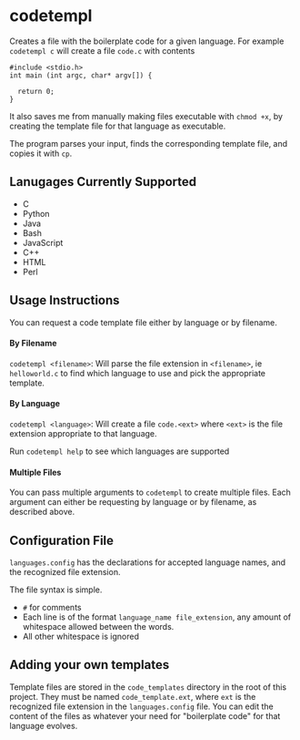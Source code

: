 # codetempl
Creates a file with the boilerplate code for a given language. For example `codetempl c` will create a file `code.c` with contents
```
#include <stdio.h>
int main (int argc, char* argv[]) {

  return 0;
}
```
It also saves me from manually making files executable with `chmod +x`, by creating the template file for that language as executable.

The program parses your input, finds the corresponding template file, and copies it with `cp`.

## Lanugages Currently Supported

- C
- Python
- Java
- Bash
- JavaScript
- C++
- HTML
- Perl

## Usage Instructions
You can request a code template file either by language or by filename.

#### By Filename
`codetempl <filename>`: Will parse the file extension in `<filename>`, ie `helloworld.c` to find which language to use and pick the appropriate template.

#### By Language
`codetempl <language>`: Will create a file `code.<ext>` where `<ext>` is the file extension appropriate to that language.

Run `codetempl help` to see which languages are supported

#### Multiple Files
You can pass multiple arguments to `codetempl` to create multiple files. Each argument can either be requesting by language or by filename, as described
above.

## Configuration File
`languages.config` has the declarations for accepted language names, and the recognized file extension.

The file syntax is simple.
- `#` for comments
- Each line is of the format `language_name file_extension`, any amount of whitespace allowed between the words.
- All other whitespace is ignored

## Adding your own templates
Template files are stored in the `code_templates` directory in the root of this project. They must be named `code_template.ext`, where `ext` is the recognized file extension in the `languages.config` file. You can edit the content of the files as whatever your need for "boilerplate code" for that language evolves.
